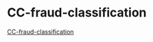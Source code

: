# CC-fraud-classification
[CC-fraud-classification](https://deepnote.com/@dataverse-odyssey-74eb/Credit-Card-Fraud-Detection-Classification-11496597-da9c-44de-b9e0-79957fe945fa)
